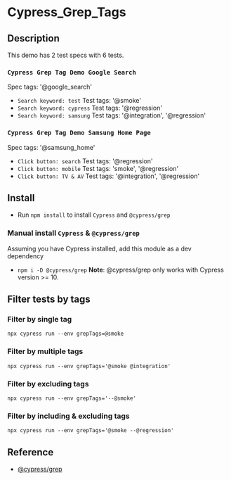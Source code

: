 # Cypress_Grep_Tags
## Description
This demo has 2 test specs with 6 tests. 
### `Cypress Grep Tag Demo Google Search` 
Spec tags: '@google_search'
- `Search keyword: test` Test tags: '@smoke'
- `Search keyword: cypress` Test tags: '@regression'
- `Search keyword: samsung` Test tags: '@integration', '@regression'
### `Cypress Grep Tag Demo Samsung Home Page`
Spec tags: '@samsung_home'
- `Click button: search` Test tags: '@regression'
- `Click button: mobile` Test tags: 'smoke', '@regression'
- `Click button: TV & AV` Test tags: '@integration', '@regression'
## Install
- Run `npm install` to install `Cypress` and `@cypress/grep`
### Manual install `Cypress` & `@cypress/grep`
Assuming you have Cypress installed, add this module as a dev dependency
- `npm i -D @cypress/grep`
**Note**: @cypress/grep only works with Cypress version >= 10.
## Filter tests by tags
### Filter by single tag
`npx cypress run --env grepTags=@smoke`
### Filter by multiple tags
`npx cypress run --env grepTags='@smoke @integration'`
### Filter by excluding tags
`npx cypress run --env grepTags='--@smoke'`
### Filter by including & excluding tags
`npx cypress run --env grepTags='@smoke --@regression'`
## Reference
- [@cypress/grep](https://github.com/cypress-io/cypress/tree/develop/npm/grep)